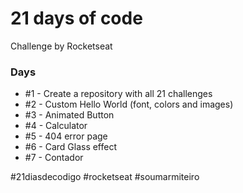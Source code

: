 # 21 days of code

Challenge by Rocketseat

### Days
- #1 - Create a repository with all 21 challenges
- #2 - Custom Hello World (font, colors and images)
- #3 - Animated Button
- #4 - Calculator
- #5 - 404 error page
- #6 - Card Glass effect
- #7 - Contador 

#21diasdecodigo #rocketseat #soumarmiteiro
